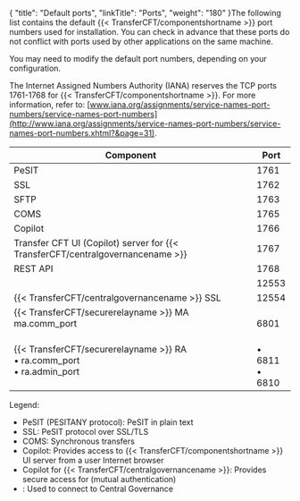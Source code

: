 {
    "title": "Default ports",
    "linkTitle": "Ports",
    "weight": "180"
}The following list contains the default {{< TransferCFT/componentshortname  >}} port numbers used for installation. You can check in advance that these ports do not conflict with ports used by other applications on the same machine.

You may need to modify the default port numbers, depending on your configuration.

The Internet Assigned Numbers Authority (IANA) reserves the TCP ports 1761-1768 for {{< TransferCFT/componentshortname  >}}. For more information, refer to: [www.iana.org/assignments/service-names-port-numbers/service-names-port-numbers](http://www.iana.org/assignments/service-names-port-numbers/service-names-port-numbers.xhtml?&page=31).


| Component  | Port |
| --- | --- |
| PeSIT  | 1761  |
| SSL  | 1762  |
| SFTP  | 1763  |
| COMS  | 1765  |
| Copilot  | 1766  |
| Transfer CFT UI (Copilot) server for {{< TransferCFT/centralgovernancename  >}}  | 1767  |
| REST API  | 1768  |
|   | 12553  |
| {{< TransferCFT/centralgovernancename  >}} SSL  | 12554  |
| {{< TransferCFT/securerelayname  >}} MA<br/> ma.comm_port |  <br/> 6801 |
| {{< TransferCFT/securerelayname  >}} RA<br/> • ra.comm_port<br/> • ra.admin_port |  <br/> • 6811<br/> • 6810 |


Legend:

- PeSIT (PESITANY protocol): PeSIT in plain text
- SSL: PeSIT protocol over SSL/TLS
- COMS: Synchronous transfers
- Copilot: Provides access to {{< TransferCFT/componentshortname >}} UI server from a user Internet browser
- Copilot for {{< TransferCFT/centralgovernancename >}}: Provides secure access for (mutual authentication)
- : Used to connect to Central Governance
